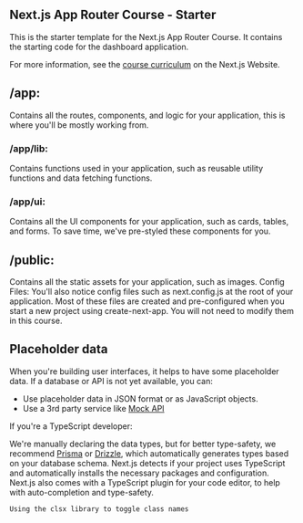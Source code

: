 ## Next.js App Router Course - Starter

This is the starter template for the Next.js App Router Course. It contains the starting code for the dashboard application.

For more information, see the [course curriculum](https://nextjs.org/learn) on the Next.js Website.


## /app: 
Contains all the routes, components, and logic for your application, this is where you'll be mostly working from.

### /app/lib: 
Contains functions used in your application, such as reusable utility functions and data fetching functions.

### /app/ui: 
Contains all the UI components for your application, such as cards, tables, and forms. To save time, we've pre-styled these components for you.

## /public: 
Contains all the static assets for your application, such as images.
Config Files: You'll also notice config files such as next.config.js at the root of your application. Most of these files are created and pre-configured when you start a new project using create-next-app. You will not need to modify them in this course.

## Placeholder data
When you're building user interfaces, it helps to have some placeholder data. If a database or API is not yet available, you can:

- Use placeholder data in JSON format or as JavaScript objects.
- Use a 3rd party service like [Mock API](https://mockapi.io)

If you're a TypeScript developer:

We're manually declaring the data types, but for better type-safety, we recommend [Prisma](https://www.prisma.io) or [Drizzle](https://orm.drizzle.team), which automatically generates types based on your database schema.
Next.js detects if your project uses TypeScript and automatically installs the necessary packages and configuration. Next.js also comes with a TypeScript plugin for your code editor, to help with auto-completion and type-safety.

    Using the clsx library to toggle class names
